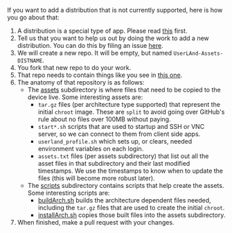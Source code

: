If you want to add a distribution that is not currently supported, here is how you go about that:

1. A distribution is a special type of app.  Please read [this](https://github.com/CypherpunkArmory/UserLAnd/wiki/Adding-an-App) first.
2. Tell us that you want to help us out by doing the work to add a new distribution.  You can do this by filing an issue [here](https://github.com/CypherpunkArmory/UserLAnd/issues/new/choose).
3. We will create a new repo.  It will be empty, but named `UserLAnd-Assets-DISTNAME`. 
4. You fork that new repo to do your work.
5. That repo needs to contain things like you see in [this one](https://github.com/CypherpunkArmory/UserLAnd-Assets-Debian).
6. The anatomy of that repository is as follows:
   * The [assets](https://github.com/CypherpunkArmory/UserLAnd-Assets-Debian/tree/master/scripts) subdirectory is where files that need to be copied to the device live.  Some interesting assets are:
      * `tar.gz` files (per architecture type supported) that represent the initial `chroot` image.  These are `split` to avoid going over GitHub's rule about no files over 100MB without paying.
      * `start*.sh` scripts that are used to startup and SSH or VNC server, so we can connect to them from client side apps.
      * `userland_profile.sh` which sets up, or clears, needed environment variables on each login.
      * `assets.txt` files (per assets subdirectory) that list out all the asset files in that subdirectory and their last modified timestamps.  We use the timestamps to know when to update the files (this will become more robust later).
   * The [scripts](https://github.com/CypherpunkArmory/UserLAnd-Assets-Debian/tree/master/scripts) subdirectory contains scripts that help create the assets.  Some interesting scripts are:
      * [buildArch.sh](https://github.com/CypherpunkArmory/UserLAnd-Assets-Debian/blob/master/scripts/buildArch.sh) builds the architecture dependent files needed, including the `tar.gz` files that are used to create the initial `chroot`.
      * [installArch.sh](https://github.com/CypherpunkArmory/UserLAnd-Assets-Debian/blob/master/scripts/installArch.sh) copies those built files into the assets subdirectory.
7. When finished, make a pull request with your changes.
